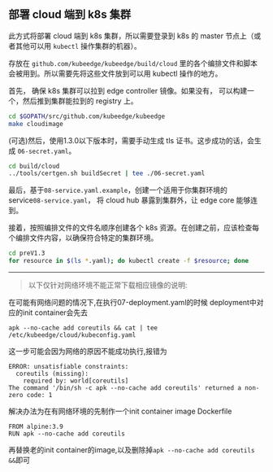 ## 部署 cloud 端到 k8s 集群

此方式将部署 cloud 端到 k8s 集群，所以需要登录到 k8s 的 master 节点上（或者其他可以用 `kubectl` 操作集群的机器）。

存放在 `github.com/kubeedge/kubeedge/build/cloud` 里的各个编排文件和脚本会被用到。所以需要先将这些文件放到可以用 kubectl 操作的地方。

首先， 确保 k8s 集群可以拉到 edge controller 镜像。如果没有， 可以构建一个，然后推到集群能拉到的 registry 上。

```bash
cd $GOPATH/src/github.com/kubeedge/kubeedge
make cloudimage
```

(可选)然后，使用1.3.0以下版本时，需要手动生成 tls 证书。这步成功的话，会生成 `06-secret.yaml`。

```bash
cd build/cloud
../tools/certgen.sh buildSecret | tee ./06-secret.yaml
```

最后，基于`08-service.yaml.example`，创建一个适用于你集群环境的 service`08-service.yaml`，
将 cloud hub 暴露到集群外，让 edge core 能够连到。

接着，按照编排文件的文件名顺序创建各个 k8s 资源。在创建之前，应该检查每个编排文件内容，以确保符合特定的集群环境。

```bash
cd preV1.3
for resource in $(ls *.yaml); do kubectl create -f $resource; done
```

---
> 以下仅针对网络环境不能正常下载相应镜像的说明:

在可能有网络问题的情况下,在执行07-deployment.yaml的时候
deployment中对应的init container会先去
```
apk --no-cache add coreutils && cat | tee /etc/kubeedge/cloud/kubeconfig.yaml
```
这一步可能会因为网络的原因不能成功执行,报错为
```
ERROR: unsatisfiable constraints:
  coreutils (missing):
    required by: world[coreutils]
The command '/bin/sh -c apk --no-cache add coreutils' returned a non-zero code: 1
```

解决办法为在有网络环境的先制作一个init container image
Dockerfile
```
FROM alpine:3.9
RUN apk --no-cache add coreutils
```
再替换老的init container的image,以及删除掉`apk --no-cache add coreutils &&`即可
